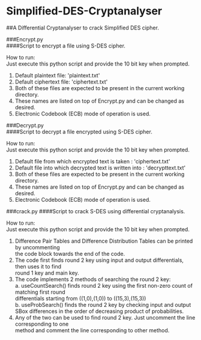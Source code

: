 # Simplified-DES-Cryptanalyser

##A Differential Cryptanalyser to crack Simplified DES cipher. 


###Encrypt.py                                                                           
####Script to encrypt a file using S-DES cipher.                                         
                                                                                     
How to run:                                                                          
Just execute this python script and provide the 10 bit key when prompted.            
                                                                                     
1. Default plaintext file: 'plaintext.txt'                                           
2. Default ciphertext file: 'ciphertext.txt'                                         
3. Both of these files are expected to be present in the current working directory.  
4. These names are listed on top of Encrypt.py and can be changed as desired.        
5. Electronic Codebook (ECB) mode of operation is used.                              



###Decrypt.py                                                                           
####Script to decrypt a file encrypted using S-DES cipher.                               
                                                                                     
How to run:                                                                          
Just execute this python script and provide the 10 bit key when prompted.            
                                                                                     
1. Default file from which encrypted text is taken : 'ciphertext.txt'                
2. Default file into which decrypted text is written into : 'decrypttext.txt'        
3. Both of these files are expected to be present in the current working directory.  
4. These names are listed on top of Encrypt.py and can be changed as desired.        
5. Electronic Codebook (ECB) mode of operation is used.                              




###crack.py
####Script to crack S-DES using differential cryptanalysis.                                           
                                                                                                  
How to run:                                                                                       
Just execute this python script and provide the 10 bit key when prompted.                         
                                                                                                  
1. Difference Pair Tables and Difference Distribution Tables can be printed by uncommenting       
   the code block towards the end of the code.                                                    
2. The code first finds round 2 key using input and output differentials, then uses it to find    
   round 1 key and main key.                                                                      
3. The code implements 2 methods of searching the round 2 key:                                    
    a. useCountSearch() finds round 2 key using the first non-zero count of matching first round  
       differentials starting from ((1,0),(1,0)) to ((15,3),(15,3))                               
    b. useProbSearch() finds the round 2 key by checking input and output SBox differences in the 
       order of decreasing product of probabilities.                                              
4. Any of the two can be used to find round 2 key. Just uncomment the line corresponding to one   
   method and comment the line corresponding to other method.                                     

